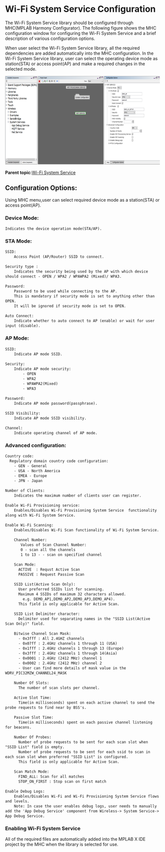 # Wi-Fi System Service Configuration

The Wi-Fi System Service library should be configured through MHC\(MPLAB Harmony Configurator\). The following figure shows the MHC configuration window for configuring the Wi-Fi System Service and a brief description of various configuration options.

When user select the Wi-Fi System Service library, all the required dependencies are added automatically into the MHC configuration. In the Wi-Fi System Service library, user can select the operating device mode as station\(STA\) or access point\(AP\) and make a required changes in the selected mode.

![Wi-Fi_service_MHC](resources/images/GUID-05B9E711-9CB2-4DEF-A718-6D442B411B21-low.png)

**Parent topic:**[Wi-Fi System Service](GUID-6EA44F54-91D8-42F6-A226-793CA7D06695.md)

## Configuration Options:

Using MHC menu,user can select required device mode as a station\(STA\) or access point\(AP\).

### Device Mode:

```
Indicates the device operation mode(STA/AP).
```

### STA Mode:

```
SSID: 
    Access Point (AP/Router) SSID to connect.

Security type :
    Indicates the security being used by the AP with which device should connect - OPEN / WPA2 / WPAWPA2 (Mixed)/ WPA3.    

Password:
    Password to be used while connecting to the AP. 
    This is mandatory if security mode is set to anything other than OPEN. 
    It will be ignored if security mode is set to OPEN.

Auto Connect:
    Indicate whether to auto connect to AP (enable) or wait for user input (disable).
```

### AP Mode:

```
SSID:
    Indicate AP mode SSID.

Security:
    Indicate AP mode security: 
        - OPEN
        - WPA2
        - WPAWPA2(Mixed)
        - WPA3
        
Password:
    Indicate AP mode password(passphrase).

SSID Visibility:
    Indicate AP mode SSID visibility.

Channel:
    Indicate operating channel of AP mode.
```

### Advanced configuration:

```
Country code:
  Regulatory domain country code configuration:
    - GEN - General
    - USA - North America
    - EMEA - Europe
    - JPN - Japan

Number of Clients:
    Indicates the maximum number of clients user can register.

Enable Wi-Fi Provisioning service:
    Enables/Disables Wi-Fi Provisioning System Service  functionality along with Wi-Fi System Service.

Enable Wi-Fi Scanning:
    Enables/Disables Wi-Fi Scan functionality of Wi-Fi System Service.
    
    Channel Number:
       Values of Scan Channel Number:  
       0 - scan all the channels
       1 to 13 - - scan on specified channel

    Scan Mode:
      ACTIVE  : Requst Active Scan
      PASSIVE : Request Passive Scan

    SSID List(Active Scan Only):
      User preferred SSIDs list for scanning.
      Maximum 4 SSIDs of maximum 32 characters allowed. 
        e.g. DEMO_AP1,DEMO_AP2,DEMO_AP3,DEMO_AP4).
      This field is only applicable for Active Scan.

    SSID List Delimiter character:
      Delimiter used for separating names in the "SSID List(Active Scan Only)" field.

    Bitwise Channel Scan Mask:
      - 0x3fff : All 2.4GHZ channels
      - 0x07ff : 2.4GHz channels 1 through 11 (USA)
      - 0x1fff : 2.4GHz channels 1 through 13 (Europe)
      - 0x3fff : 2.4GHz channels 1 through 14(Asia)
      - 0x0001 : 2.4GHz (2412 MHz) channel 1
      - 0x0002 : 2.4GHz (2412 MHz) channel 2
      - User can find more details of mask value in the   WDRV_PIC32MZW_CHANNEL24_MASK

    Number Of Slots:
      The number of scan slots per channel.
      
    Active Slot Time:
      Time(in milliseconds) spent on each active channel to send the probe requests to find near by BSS's.
    
    Passive Slot Time:
      Time(in milliseconds) spent on each passive channel listening for beacons.
        
    Number Of Probes:
      Number of probe requests to be sent for each scan slot when "SSID List" field is empty.
      Number of probe requests to be sent for each ssid to scan in each scan slot when preferred "SSID List" is configured.
      This field is only applicable for Active Scan.

    Scan Match Mode:
      FIND_ALL: Scan for all matches
      STOP_ON_FIRST : Stop scan on first match

Enable Debug Logs:
    Enables/Disables Wi-Fi and Wi-Fi Provisioning System Service flows and levels.
    Note: In case the user enables debug logs, user needs to manually add the 'App Debug Service' component from Wireless-> System Service-> App Debug Service.
```

### Enabling Wi-Fi System Service

All of the required files are automatically added into the MPLAB X IDE project by the MHC when the library is selected for use.

